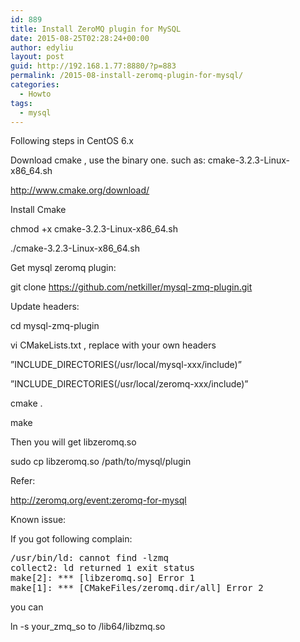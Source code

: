 ```yaml
---
id: 889
title: Install ZeroMQ plugin for MySQL
date: 2015-08-25T02:28:24+00:00
author: edyliu
layout: post
guid: http://192.168.1.77:8880/?p=883
permalink: /2015-08-install-zeromq-plugin-for-mysql/
categories:
  - Howto
tags:
  - mysql
---
```

Following steps in CentOS 6.x

Download cmake , use the binary one. such as: cmake-3.2.3-Linux-x86_64.sh
   
http://www.cmake.org/download/

Install Cmake
   
chmod +x cmake-3.2.3-Linux-x86_64.sh
   
./cmake-3.2.3-Linux-x86_64.sh

Get mysql zeromq plugin:
   
git clone https://github.com/netkiller/mysql-zmq-plugin.git
  
<!--more-->

Update headers:
   
cd mysql-zmq-plugin
   
vi CMakeLists.txt , replace with your own headers
   
&#8221;INCLUDE_DIRECTORIES(/usr/local/mysql-xxx/include)&#8221;
   
&#8221;INCLUDE_DIRECTORIES(/usr/local/zeromq-xxx/include)&#8221;
   
cmake .
   
make
  
Then you will get libzeromq.so
   
sudo cp libzeromq.so /path/to/mysql/plugin

Refer:

http://zeromq.org/event:zeromq-for-mysql

Known issue:
  
If you got following complain:

<pre>/usr/bin/ld: cannot find -lzmq
collect2: ld returned 1 exit status
make[2]: *** [libzeromq.so] Error 1
make[1]: *** [CMakeFiles/zeromq.dir/all] Error 2
</pre>

you can
   
ln -s your\_zmq\_so to /lib64/libzmq.so